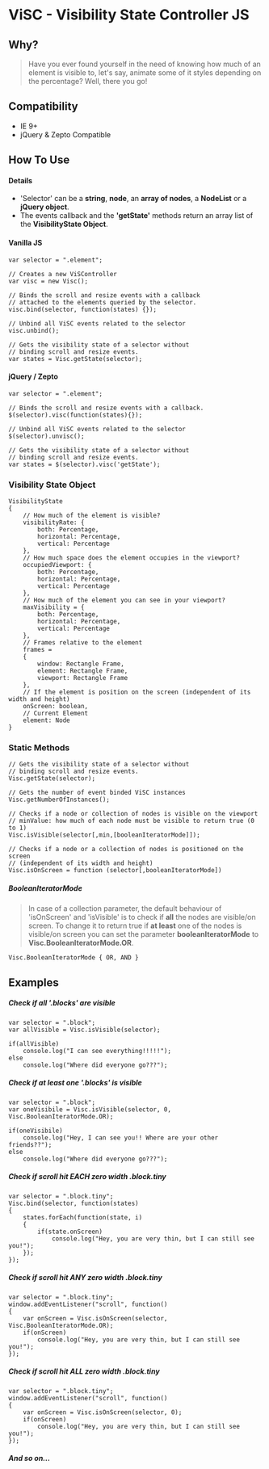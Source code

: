 # ViSC - Visibility State Controller JS

## Why?
> Have you ever found yourself in the need of knowing how much of an element is visible to, let's say, animate some of it styles depending on the percentage? Well, there you go!

## Compatibility 
- IE 9+
- jQuery & Zepto Compatible

## How To Use

#### Details
- 'Selector' can be a **string**, **node**, an **array of nodes**, a **NodeList** or a **jQuery object**.
- The events callback and the **'getState'** methods return an array list of the **VisibilityState Object**.


#### Vanilla JS
````
var selector = ".element";

// Creates a new ViSController
var visc = new Visc();

// Binds the scroll and resize events with a callback
// attached to the elements queried by the selector.
visc.bind(selector, function(states) {});

// Unbind all ViSC events related to the selector
visc.unbind();

// Gets the visibility state of a selector without
// binding scroll and resize events. 
var states = Visc.getState(selector);
````

#### jQuery / Zepto
````
var selector = ".element";

// Binds the scroll and resize events with a callback.
$(selector).visc(function(states){});

// Unbind all ViSC events related to the selector
$(selector).unvisc();

// Gets the visibility state of a selector without
// binding scroll and resize events. 
var states = $(selector).visc('getState');
````

### Visibility State Object
````
VisibilityState
{
	// How much of the element is visible?
	visibilityRate: { 
		both: Percentage, 
		horizontal: Percentage,
		vertical: Percentage
	},
	// How much space does the element occupies in the viewport?
	occupiedViewport: { 
		both: Percentage, 
		horizontal: Percentage,
		vertical: Percentage
	},
	// How much of the element you can see in your viewport?
	maxVisibility = { 
		both: Percentage, 
		horizontal: Percentage,
		vertical: Percentage
	},
	// Frames relative to the element
	frames = 
	{
		window: Rectangle Frame,
		element: Rectangle Frame,
		viewport: Rectangle Frame
	},
	// If the element is position on the screen (independent of its width and height)
	onScreen: boolean,
	// Current Element
	element: Node
}
````
### Static Methods
````
// Gets the visibility state of a selector without
// binding scroll and resize events. 
Visc.getState(selector);

// Gets the number of event binded ViSC instances 
Visc.getNumberOfInstances();

// Checks if a node or collection of nodes is visible on the viewport
// minValue: how much of each node must be visible to return true (0 to 1)
Visc.isVisible(selector[,min,[booleanIteratorMode]]);

// Checks if a node or a collection of nodes is positioned on the screen 
// (independent of its width and height)
Visc.isOnScreen = function (selector[,booleanIteratorMode]) 
````

##### BooleanIteratorMode
>In case of a collection parameter, the default behaviour of 'isOnScreen' and 'isVisible' is to check if **all** the nodes are visible/on screen. To change it to return true if **at least** one of the nodes is visible/on screen you can set the parameter **booleanIteratorMode** to **Visc.BooleanIteratorMode.OR**.
````
Visc.BooleanIteratorMode { OR, AND }
````

## Examples 
##### Check if all '.blocks' are visible
```` 
var selector = ".block";
var allVisible = Visc.isVisible(selector);

if(allVisible)
	console.log("I can see everything!!!!!");
else
	console.log("Where did everyone go???");
````

##### Check if at least one '.blocks' is visible
```` 
var selector = ".block";
var oneVisibile = Visc.isVisible(selector, 0, Visc.BooleanIteratorMode.OR);

if(oneVisibile)
	console.log("Hey, I can see you!! Where are your other friends??");
else
	console.log("Where did everyone go???");
````

##### Check if scroll hit EACH zero width .block.tiny
```` 
var selector = ".block.tiny";
Visc.bind(selector, function(states)
{
	states.forEach(function(state, i)
	{
		if(state.onScreen)
			console.log("Hey, you are very thin, but I can still see you!");
	});
});
```` 

##### Check if scroll hit ANY zero width .block.tiny
```` 
var selector = ".block.tiny";
window.addEventListener("scroll", function()
{
	var onScreen = Visc.isOnScreen(selector, Visc.BooleanIteratorMode.OR);
	if(onScreen)
		console.log("Hey, you are very thin, but I can still see you!");
});
````

##### Check if scroll hit ALL zero width .block.tiny
```` 
var selector = ".block.tiny";
window.addEventListener("scroll", function()
{
	var onScreen = Visc.isOnScreen(selector, 0);
	if(onScreen)
		console.log("Hey, you are very thin, but I can still see you!");
});
````

##### And so on...